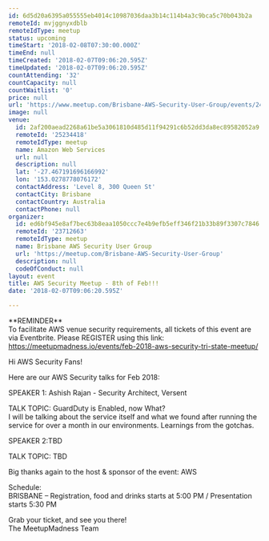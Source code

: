 ```yaml
---
id: 6d5d20a6395a055555eb4014c10987036daa3b14c114b4a3c9bca5c70b043b2a
remoteId: mvjggnyxdblb
remoteIdType: meetup
status: upcoming
timeStart: '2018-02-08T07:30:00.000Z'
timeEnd: null
timeCreated: '2018-02-07T09:06:20.595Z'
timeUpdated: '2018-02-07T09:06:20.595Z'
countAttending: '32'
countCapacity: null
countWaitlist: '0'
price: null
url: 'https://www.meetup.com/Brisbane-AWS-Security-User-Group/events/246375197/'
image: null
venue:
  id: 2af200aead2268a61be5a3061810d485d11f94291c6b52dd3da8ec89582052a9
  remoteId: '25234418'
  remoteIdType: meetup
  name: Amazon Web Services
  url: null
  description: null
  lat: '-27.467191696166992'
  lon: '153.0278778076172'
  contactAddress: 'Level 8, 300 Queen St'
  contactCity: Brisbane
  contactCountry: Australia
  contactPhone: null
organizer:
  id: ed6bf945e8af7bec63b8eaa1050ccc7e4b9efb5eff346f21b33b89f3307c7846
  remoteId: '23712663'
  remoteIdType: meetup
  name: Brisbane AWS Security User Group
  url: 'https://meetup.com/Brisbane-AWS-Security-User-Group'
  description: null
  codeOfConduct: null
layout: event
title: AWS Security Meetup - 8th of Feb!!!
date: '2018-02-07T09:06:20.595Z'

---
```

<p>**REMINDER**<br/>To facilitate AWS venue security requirements, all tickets of this event are via Eventbrite. Please REGISTER using this link: <a href="https://meetupmadness.io/events/feb-2018-aws-security-tri-state-meetup/" class="linkified">https://meetupmadness.io/events/feb-2018-aws-security-tri-state-meetup/</a></p> <p>Hi AWS Security Fans!</p> <p>Here are our AWS Security talks for Feb 2018:</p> <p>SPEAKER 1: Ashish Rajan - Security Architect, Versent</p> <p>TALK TOPIC: GuardDuty is Enabled, now What?<br/>I will be talking about the service itself and what we found after running the service for over a month in our environments. Learnings from the gotchas.</p> <p>SPEAKER 2:TBD</p> <p>TALK TOPIC: TBD</p> <p>Big thanks again to the host &amp; sponsor of the event: AWS</p> <p>Schedule:<br/>BRISBANE – Registration, food and drinks starts at 5:00 PM / Presentation starts 5:30 PM</p> <p>Grab your ticket, and see you there!<br/>The MeetupMadness Team</p>
